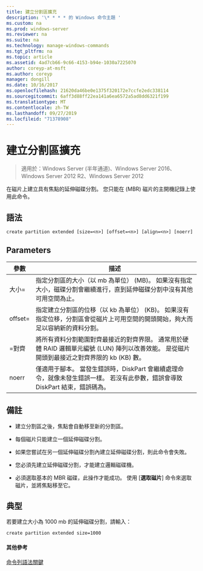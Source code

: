 ```yaml
---
title: 建立分割區擴充
description: '\* * * * 的 Windows 命令主題 '
ms.custom: na
ms.prod: windows-server
ms.reviewer: na
ms.suite: na
ms.technology: manage-windows-commands
ms.tgt_pltfrm: na
ms.topic: article
ms.assetid: 4ad7cb66-9c66-4153-b94e-1030a7225070
author: coreyp-at-msft
ms.author: coreyp
manager: dongill
ms.date: 10/16/2017
ms.openlocfilehash: 21620da46be0e1375f320172e7ccfe2edc338114
ms.sourcegitcommit: 6aff3d88ff22ea141a6ea6572a5ad8dd6321f199
ms.translationtype: MT
ms.contentlocale: zh-TW
ms.lasthandoff: 09/27/2019
ms.locfileid: "71378908"
---
```

# <a name="create-partition-extended"></a>建立分割區擴充

>適用於：Windows Server (半年通道)、Windows Server 2016、Windows Server 2012 R2、Windows Server 2012

在磁片上建立具有焦點的延伸磁碟分割。 您只能在 \(MBR\) 磁片的主開機記錄上使用此命令。  
  
  
  
## <a name="syntax"></a>語法  
  
```  
create partition extended [size=<n>] [offset=<n>] [align=<n>] [noerr]  
```  
  
## <a name="parameters"></a>Parameters  
  
|  參數  |                                                                                                                             描述                                                                                                                              |
|-------------|----------------------------------------------------------------------------------------------------------------------------------------------------------------------------------------------------------------------------------------------------------------------|
|  大小\=<n>  |                                                  指定分割區的大小（以 mb 為單位） \(MB\)。 如果沒有指定大小，磁碟分割會繼續進行，直到延伸磁碟分割中沒有其他可用空間為止。                                                  |
| offset\=<n> |                     指定建立分割區的位移（以 kb 為單位） \(KB\)。 如果沒有指定位移，分割區會從磁片上可用空間的開頭開始，夠大而足以容納新的資料分割。                      |
| \=對齊 <n>  | 將所有資料分割範圍對齊最接近的對齊界限。 通常用於硬體 RAID 邏輯單元編號 \(LUN\) 陣列以改善效能。 <n> 是從磁片開頭到最接近之對齊界限的 kb \(KB\) 數。 |
|    noerr    |                                 僅適用于腳本。 當發生錯誤時，DiskPart 會繼續處理命令，就像未發生錯誤一樣。 若沒有此參數，錯誤會導致 DiskPart 結束，錯誤碼為。                                 |
  
## <a name="remarks"></a>備註  
  
-   建立分割區之後，焦點會自動移至新的分割區。  
  
-   每個磁片只能建立一個延伸磁碟分割。  
  
-   如果您嘗試在另一個延伸磁碟分割內建立延伸磁碟分割，則此命令會失敗。  
  
-   您必須先建立延伸磁碟分割，才能建立邏輯磁碟機。  
  
-   必須選取基本的 MBR 磁碟，此操作才能成功。 使用 [**選取磁片**] 命令來選取磁片，並將焦點移至它。  
  
## <a name="BKMK_examples"></a>典型  
若要建立大小為 1000 mb 的延伸磁碟分割，請輸入：  
  
```  
create partition extended size=1000  
```  
  
#### <a name="additional-references"></a>其他參考  
[命令列語法關鍵](command-line-syntax-key.md)  
  

  

